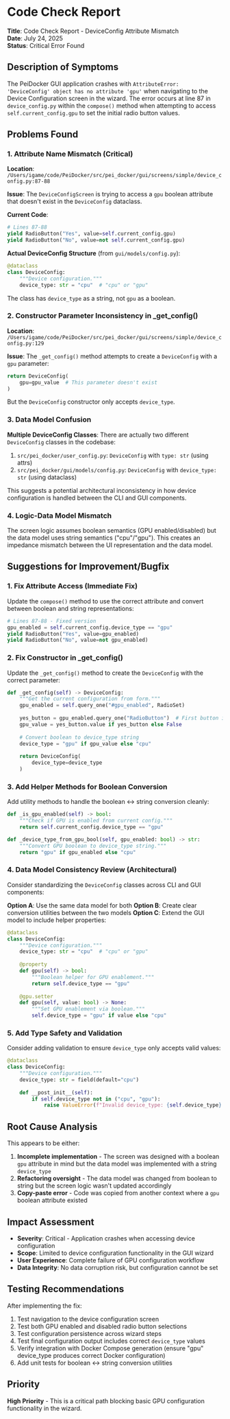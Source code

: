# Code Check Report

**Title**: Code Check Report - DeviceConfig Attribute Mismatch  
**Date**: July 24, 2025  
**Status**: Critical Error Found  

## Description of Symptoms

The PeiDocker GUI application crashes with `AttributeError: 'DeviceConfig' object has no attribute 'gpu'` when navigating to the Device Configuration screen in the wizard. The error occurs at line 87 in `device_config.py` within the `compose()` method when attempting to access `self.current_config.gpu` to set the initial radio button values.

## Problems Found

### 1. Attribute Name Mismatch (Critical)
**Location**: `/Users/igame/code/PeiDocker/src/pei_docker/gui/screens/simple/device_config.py:87-88`

**Issue**: The `DeviceConfigScreen` is trying to access a `gpu` boolean attribute that doesn't exist in the `DeviceConfig` dataclass.

**Current Code**:
```python
# Lines 87-88
yield RadioButton("Yes", value=self.current_config.gpu)
yield RadioButton("No", value=not self.current_config.gpu)
```

**Actual DeviceConfig Structure** (from `gui/models/config.py`):
```python
@dataclass
class DeviceConfig:
    """Device configuration."""
    device_type: str = "cpu"  # "cpu" or "gpu"
```

The class has `device_type` as a string, not `gpu` as a boolean.

### 2. Constructor Parameter Inconsistency in _get_config()
**Location**: `/Users/igame/code/PeiDocker/src/pei_docker/gui/screens/simple/device_config.py:129`

**Issue**: The `_get_config()` method attempts to create a `DeviceConfig` with a `gpu` parameter:
```python
return DeviceConfig(
    gpu=gpu_value  # This parameter doesn't exist
)
```

But the `DeviceConfig` constructor only accepts `device_type`.

### 3. Data Model Confusion
**Multiple DeviceConfig Classes**: There are actually two different `DeviceConfig` classes in the codebase:
1. `src/pei_docker/user_config.py`: `DeviceConfig` with `type: str` (using attrs)
2. `src/pei_docker/gui/models/config.py`: `DeviceConfig` with `device_type: str` (using dataclass)

This suggests a potential architectural inconsistency in how device configuration is handled between the CLI and GUI components.

### 4. Logic-Data Model Mismatch
The screen logic assumes boolean semantics (GPU enabled/disabled) but the data model uses string semantics ("cpu"/"gpu"). This creates an impedance mismatch between the UI representation and the data model.

## Suggestions for Improvement/Bugfix

### 1. Fix Attribute Access (Immediate Fix)
Update the `compose()` method to use the correct attribute and convert between boolean and string representations:

```python
# Lines 87-88 - Fixed version
gpu_enabled = self.current_config.device_type == "gpu"
yield RadioButton("Yes", value=gpu_enabled)
yield RadioButton("No", value=not gpu_enabled)
```

### 2. Fix Constructor in _get_config()
Update the `_get_config()` method to create the `DeviceConfig` with the correct parameter:

```python
def _get_config(self) -> DeviceConfig:
    """Get the current configuration from form."""
    gpu_enabled = self.query_one("#gpu_enabled", RadioSet)
    
    yes_button = gpu_enabled.query_one("RadioButton")  # First button is "Yes"
    gpu_value = yes_button.value if yes_button else False
    
    # Convert boolean to device_type string
    device_type = "gpu" if gpu_value else "cpu"
    
    return DeviceConfig(
        device_type=device_type
    )
```

### 3. Add Helper Methods for Boolean Conversion
Add utility methods to handle the boolean ↔ string conversion cleanly:

```python
def _is_gpu_enabled(self) -> bool:
    """Check if GPU is enabled from current config."""
    return self.current_config.device_type == "gpu"

def _device_type_from_gpu_bool(self, gpu_enabled: bool) -> str:
    """Convert GPU boolean to device_type string."""
    return "gpu" if gpu_enabled else "cpu"
```

### 4. Data Model Consistency Review (Architectural)
Consider standardizing the `DeviceConfig` classes across CLI and GUI components:

**Option A**: Use the same data model for both
**Option B**: Create clear conversion utilities between the two models
**Option C**: Extend the GUI model to include helper properties:

```python
@dataclass
class DeviceConfig:
    """Device configuration."""
    device_type: str = "cpu"  # "cpu" or "gpu"
    
    @property
    def gpu(self) -> bool:
        """Boolean helper for GPU enablement."""
        return self.device_type == "gpu"
    
    @gpu.setter
    def gpu(self, value: bool) -> None:
        """Set GPU enablement via boolean."""
        self.device_type = "gpu" if value else "cpu"
```

### 5. Add Type Safety and Validation
Consider adding validation to ensure `device_type` only accepts valid values:

```python
@dataclass
class DeviceConfig:
    """Device configuration."""
    device_type: str = field(default="cpu")
    
    def __post_init__(self):
        if self.device_type not in ("cpu", "gpu"):
            raise ValueError(f"Invalid device_type: {self.device_type}. Must be 'cpu' or 'gpu'")
```

## Root Cause Analysis
This appears to be either:
1. **Incomplete implementation** - The screen was designed with a boolean `gpu` attribute in mind but the data model was implemented with a string `device_type`
2. **Refactoring oversight** - The data model was changed from boolean to string but the screen logic wasn't updated accordingly
3. **Copy-paste error** - Code was copied from another context where a `gpu` boolean attribute existed

## Impact Assessment
- **Severity**: Critical - Application crashes when accessing device configuration
- **Scope**: Limited to device configuration functionality in the GUI wizard
- **User Experience**: Complete failure of GPU configuration workflow
- **Data Integrity**: No data corruption risk, but configuration cannot be set

## Testing Recommendations
After implementing the fix:
1. Test navigation to the device configuration screen
2. Test both GPU enabled and disabled radio button selections
3. Test configuration persistence across wizard steps
4. Test final configuration output includes correct `device_type` values
5. Verify integration with Docker Compose generation (ensure "gpu" device_type produces correct Docker configuration)
6. Add unit tests for boolean ↔ string conversion utilities

## Priority
**High Priority** - This is a critical path blocking basic GPU configuration functionality in the wizard.

